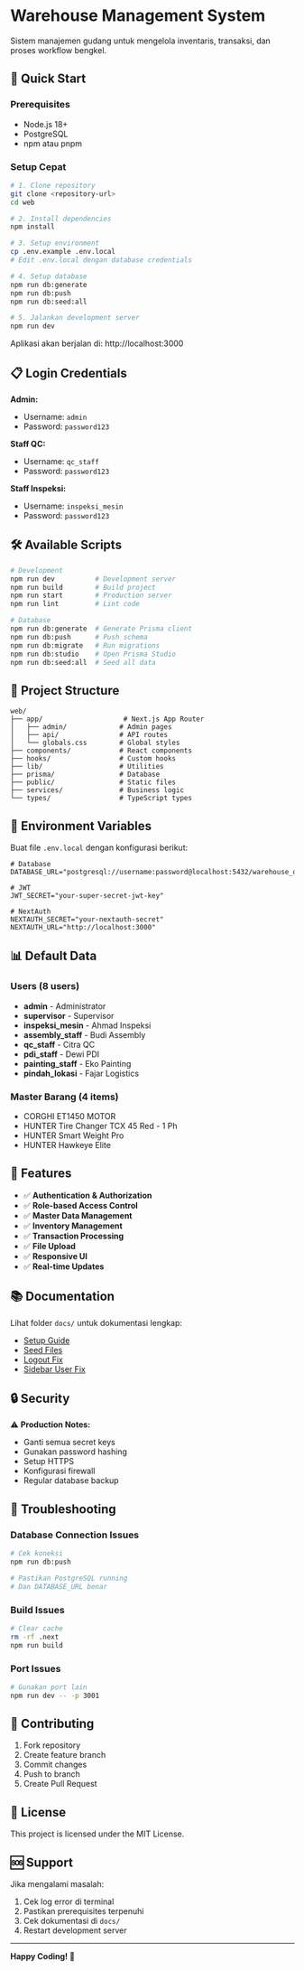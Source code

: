 # Warehouse Management System

Sistem manajemen gudang untuk mengelola inventaris, transaksi, dan proses workflow bengkel.

## 🚀 Quick Start

### Prerequisites
- Node.js 18+
- PostgreSQL
- npm atau pnpm

### Setup Cepat
```bash
# 1. Clone repository
git clone <repository-url>
cd web

# 2. Install dependencies
npm install

# 3. Setup environment
cp .env.example .env.local
# Edit .env.local dengan database credentials

# 4. Setup database
npm run db:generate
npm run db:push
npm run db:seed:all

# 5. Jalankan development server
npm run dev
```

Aplikasi akan berjalan di: http://localhost:3000

## 📋 Login Credentials

**Admin:**
- Username: `admin`
- Password: `password123`

**Staff QC:**
- Username: `qc_staff`
- Password: `password123`

**Staff Inspeksi:**
- Username: `inspeksi_mesin`
- Password: `password123`

## 🛠️ Available Scripts

```bash
# Development
npm run dev          # Development server
npm run build        # Build project
npm run start        # Production server
npm run lint         # Lint code

# Database
npm run db:generate  # Generate Prisma client
npm run db:push      # Push schema
npm run db:migrate   # Run migrations
npm run db:studio    # Open Prisma Studio
npm run db:seed:all  # Seed all data
```

## 📁 Project Structure

```
web/
├── app/                    # Next.js App Router
│   ├── admin/             # Admin pages
│   ├── api/               # API routes
│   └── globals.css        # Global styles
├── components/            # React components
├── hooks/                 # Custom hooks
├── lib/                   # Utilities
├── prisma/                # Database
├── public/                # Static files
├── services/              # Business logic
└── types/                 # TypeScript types
```

## 🔧 Environment Variables

Buat file `.env.local` dengan konfigurasi berikut:

```env
# Database
DATABASE_URL="postgresql://username:password@localhost:5432/warehouse_db"

# JWT
JWT_SECRET="your-super-secret-jwt-key"

# NextAuth
NEXTAUTH_SECRET="your-nextauth-secret"
NEXTAUTH_URL="http://localhost:3000"
```

## 📊 Default Data

### Users (8 users)
- **admin** - Administrator
- **supervisor** - Supervisor  
- **inspeksi_mesin** - Ahmad Inspeksi
- **assembly_staff** - Budi Assembly
- **qc_staff** - Citra QC
- **pdi_staff** - Dewi PDI
- **painting_staff** - Eko Painting
- **pindah_lokasi** - Fajar Logistics

### Master Barang (4 items)
- CORGHI ET1450 MOTOR
- HUNTER Tire Changer TCX 45 Red - 1 Ph
- HUNTER Smart Weight Pro
- HUNTER Hawkeye Elite

## 🚀 Features

- ✅ **Authentication & Authorization**
- ✅ **Role-based Access Control**
- ✅ **Master Data Management**
- ✅ **Inventory Management**
- ✅ **Transaction Processing**
- ✅ **File Upload**
- ✅ **Responsive UI**
- ✅ **Real-time Updates**

## 📚 Documentation

Lihat folder `docs/` untuk dokumentasi lengkap:
- [Setup Guide](docs/SETUP_GUIDE.md)
- [Seed Files](docs/SEED_FILES.md)
- [Logout Fix](docs/LOGOUT_FIX.md)
- [Sidebar User Fix](docs/SIDEBAR_USER_FIX.md)

## 🔒 Security

⚠️ **Production Notes:**
- Ganti semua secret keys
- Gunakan password hashing
- Setup HTTPS
- Konfigurasi firewall
- Regular database backup

## 🐛 Troubleshooting

### Database Connection Issues
```bash
# Cek koneksi
npm run db:push

# Pastikan PostgreSQL running
# Dan DATABASE_URL benar
```

### Build Issues
```bash
# Clear cache
rm -rf .next
npm run build
```

### Port Issues
```bash
# Gunakan port lain
npm run dev -- -p 3001
```

## 🤝 Contributing

1. Fork repository
2. Create feature branch
3. Commit changes
4. Push to branch
5. Create Pull Request

## 📄 License

This project is licensed under the MIT License.

## 🆘 Support

Jika mengalami masalah:
1. Cek log error di terminal
2. Pastikan prerequisites terpenuhi
3. Cek dokumentasi di `docs/`
4. Restart development server

---

**Happy Coding! 🎉** 